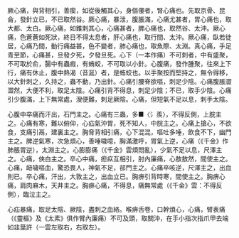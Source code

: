厥心痛，與背相引，善瘈，如從後觸其心，身傴僂者，腎心痛也。先取京骨、昆侖，發針立已，不已取然谷。厥心痛，暴泄，腹脹滿，心痛尤甚者，胃心痛也，取大都、太白。厥心痛，如錐刺其心，心痛甚者，脾心痛也，取然谷、太沖。厥心痛，色蒼蒼如死狀，終日不得太息者，肝心痛也，取行間、太沖。厥心痛，臥若徒居，心痛乃間，動行痛益甚，色不變者，肺心痛也，取魚際、太淵。真心痛，手足青至節，心痛甚，旦發夕死，夕發旦死。心下（一本作痛）不可刺者，中有盛聚，不可取於俞，腸中有蟲瘕，有蛕蛟，不可取以小針。心腹痛，發作腫聚，往來上下行，痛有休止，腹中熱渴（音涎）者，是蛕蛟也。以手聚按而堅持之，無令得移，以大針刺之，久持之，蟲不動，乃出針。心痛引腰脊欲嘔，刺足少陰。心痛腹脹澀澀然，大便不利，取足太陰。心痛引背不得息，刺足少陰；不已，取手少陰。心痛引少腹滿，上下無常處，溲便難，刺足厥陰。心痛，但短氣不足以息，刺手太陰。

心腹中卒痛而汗出，石門主之。心痛有三蟲，多■〈氵羨〉，不得反側，上脘主之。心痛有寒，難以俯仰，心疝氣沖胃，死不知人，中脘主之。心痛上搶心，不欲食，支痛引鬲，建裏主之。胸脅背相引痛，心下混混，嘔吐多唾，飲食不下，幽門主之。脾逆氣寒，次急煩心，善唾噦噫，胸滿激呼，胃氣上逆，心痛（《千金》作肺脹胃逆），太淵主之。心膨膨痛（《千金》雲煩悶亂），少氣不足以息，尺澤主之。心痛，俠白主之。卒心中痛，瘛疭互相引，肘內廉痛，心敖敖然，間使主之。心痛，衄噦嘔血，驚恐畏人，神氣不足，郤門主之。心痛卒咳逆，尺澤主之，出血則已。卒心痛，汗出，大敦主之，出血立已。胸痹引背時寒，間使主之。胸痹心痛，肩肉麻木，天井主之。胸痹心痛，不得息，痛無常處（《千金》雲：不得反側），臨泣主之。

心疝暴痛，取足太陰、厥陰，盡刺之血絡。喉痹舌卷，口幹煩心，心痛，臂表痛（《靈樞》及《太素》俱作臂內廉痛）不可及頭，取關沖，在手小指次指爪甲去端如韭葉許（一雲左取右，右取左）。